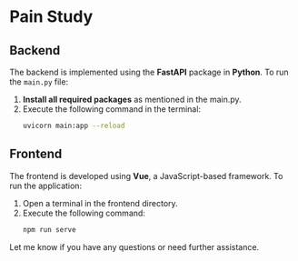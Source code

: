 # Pain Study

## Backend
The backend is implemented using the **FastAPI** package in **Python**. To run the `main.py` file:  
1. **Install all required packages** as mentioned in the main.py.  
2. Execute the following command in the terminal:  
   ```bash
   uvicorn main:app --reload

## Frontend
The frontend is developed using **Vue**, a JavaScript-based framework. To run the application:  
1. Open a terminal in the frontend directory.  
2. Execute the following command:  
   ```bash
   npm run serve

Let me know if you have any questions or need further assistance.

